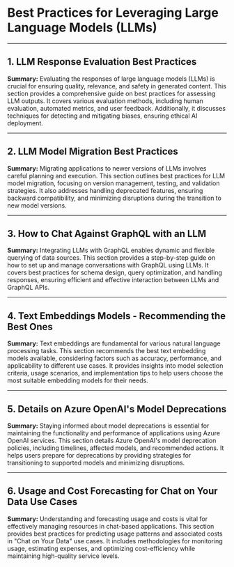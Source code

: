 # Best Practices for Leveraging Large Language Models (LLMs)

---

## 1. LLM Response Evaluation Best Practices

**Summary:**
Evaluating the responses of large language models (LLMs) is crucial for ensuring quality, relevance, and safety in generated content. This section provides a comprehensive guide on best practices for assessing LLM outputs. It covers various evaluation methods, including human evaluation, automated metrics, and user feedback. Additionally, it discusses techniques for detecting and mitigating biases, ensuring ethical AI deployment.

---

## 2. LLM Model Migration Best Practices

**Summary:**
Migrating applications to newer versions of LLMs involves careful planning and execution. This section outlines best practices for LLM model migration, focusing on version management, testing, and validation strategies. It also addresses handling deprecated features, ensuring backward compatibility, and minimizing disruptions during the transition to new model versions.

---

## 3. How to Chat Against GraphQL with an LLM

**Summary:**
Integrating LLMs with GraphQL enables dynamic and flexible querying of data sources. This section provides a step-by-step guide on how to set up and manage conversations with GraphQL using LLMs. It covers best practices for schema design, query optimization, and handling responses, ensuring efficient and effective interaction between LLMs and GraphQL APIs.

---

## 4. Text Embeddings Models - Recommending the Best Ones

**Summary:**
Text embeddings are fundamental for various natural language processing tasks. This section recommends the best text embedding models available, considering factors such as accuracy, performance, and applicability to different use cases. It provides insights into model selection criteria, usage scenarios, and implementation tips to help users choose the most suitable embedding models for their needs.

---

## 5. Details on Azure OpenAI's Model Deprecations

**Summary:**
Staying informed about model deprecations is essential for maintaining the functionality and performance of applications using Azure OpenAI services. This section details Azure OpenAI's model deprecation policies, including timelines, affected models, and recommended actions. It helps users prepare for deprecations by providing strategies for transitioning to supported models and minimizing disruptions.

---

## 6. Usage and Cost Forecasting for Chat on Your Data Use Cases

**Summary:**
Understanding and forecasting usage and costs is vital for effectively managing resources in chat-based applications. This section provides best practices for predicting usage patterns and associated costs in "Chat on Your Data" use cases. It includes methodologies for monitoring usage, estimating expenses, and optimizing cost-efficiency while maintaining high-quality service levels.
